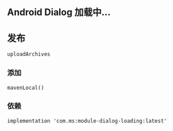 
## Android Dialog 加载中...


## 发布

    uploadArchives

### 添加

    mavenLocal()
            
### 依赖

    implementation 'com.ms:module-dialog-loading:latest'